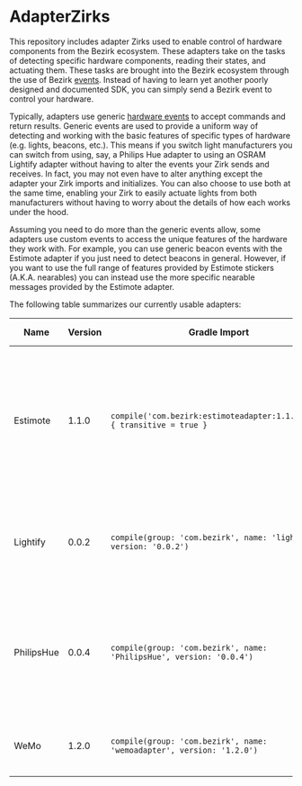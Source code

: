 # AdapterZirks

This repository includes adapter Zirks used to enable control of hardware components from the Bezirk ecosystem. These adapters take on the tasks of detecting specific hardware components, reading their states, and actuating them. These tasks are brought into the Bezirk ecosystem through the use of Bezirk [events](http://developer.bezirk.com/documentation/key_terms.php). Instead of having to learn yet another poorly designed and documented SDK, you can simply send a Bezirk event to control your hardware.

Typically, adapters use generic [hardware events](https://github.com/Bezirk-Bosch/HardwareEvents) to accept commands and return results. Generic events are used to provide a uniform way of detecting and working with the basic features of specific types of hardware (e.g. lights, beacons, etc.). This means if you switch light manufacturers you can switch from using, say, a Philips Hue adapter to using an OSRAM Lightify adapter without having to alter the events your Zirk sends and receives. In fact, you may not even have to alter anything except the adapter your Zirk imports and initializes. You can also choose to use both at the same time, enabling your Zirk to easily actuate lights from both manufacturers without having to worry about the details of how each works under the hood.

Assuming you need to do more than the generic events allow, some adapters use custom events to access the unique features of the hardware they work with. For example, you can use generic beacon events with the Estimote adapter if you just need to detect beacons in general. However, if you want to use the full range of features provided by Estimote stickers (A.K.A. nearables) you can instead use the more specific nearable messages provided by the Estimote adapter.

The following table summarizes our currently usable adapters:

Name | Version | Gradle Import | Supported Features | Example Code
--- | --- | --- | --- | ---
Estimote | 1.1.0 | `compile('com.bezirk:estimoteadapter:1.1.0@aar') { transitive = true }` | Detect iBeacons, detect Estimote nearables, get Estimote nearable attributes if detected as a generic beacon | [Test Zirk](https://github.com/Bezirk-Bosch/AdapterZirks/blob/master/EstimoteAdapter/app/src/main/java/com/bezirk/adapter/estimote/MainActivity.java), [Smart Desk](https://github.com/Bezirk-Bosch/SmartDeskZirk/blob/master/AndroidBeaconDetector/src/main/java/com/bezirk/smartdesk/beacondetector/MainActivity.java)
Lightify | 0.0.2 | `compile(group: 'com.bezirk', name: 'lightify', version: '0.0.2')` | Discover gateways, detect lights, turn lights on and off, set light brightness | [Test Zirk](https://github.com/Bezirk-Bosch/AdapterZirks/blob/master/lightify/src/test/java/com/bezirk/adapter/lightify/LightifyZirkTest.java)
PhilipsHue | 0.0.4 | `compile(group: 'com.bezirk', name: 'PhilipsHue', version: '0.0.4')` | Discover bridges, detect lights, turn lights on and off, set light brightness, set light color, get light state | [Test Zirk](https://github.com/Bezirk-Bosch/AdapterZirks/blob/master/PhilipsHue/src/test/java/com/bezirk/adapter/philips/hue/PhilipsHueZirkTest.java), [Smart Desk](https://github.com/Bezirk-Bosch/SmartDeskZirk/blob/master/SmartDesk/src/main/java/com/bezirk/smartdesk/Main.java)
WeMo | 1.2.0 | `compile(group: 'com.bezirk', name: 'wemoadapter', version: '1.2.0')` | Discover switches, turn switches on and off | [Test Zirk](https://github.com/Bezirk-Bosch/AdapterZirks/blob/master/wemoadapter/src/test/java/com/bezirk/adapter/belkin/wemo/WeMoZirkTest.java), [Smart Desk](https://github.com/Bezirk-Bosch/SmartDeskZirk/blob/master/SmartDesk/src/main/java/com/bezirk/smartdesk/Main.java)
